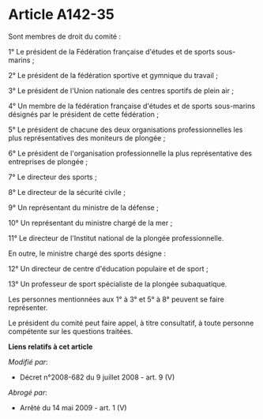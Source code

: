 # Article A142-35

Sont membres de droit du comité : 

1° Le président de la Fédération française d'études et de sports sous-marins ; 

2° Le président de la fédération sportive et gymnique du travail ; 

3° Le président de l'Union nationale des centres sportifs de plein air ; 

4° Un membre de la fédération française d'études et de sports sous-marins désignés par le président de cette fédération ; 

5° Le président de chacune des deux organisations professionnelles les plus représentatives des moniteurs de plongée ; 

6° Le président de l'organisation professionnelle la plus représentative des entreprises de plongée ; 

7° Le directeur des sports ; 

8° Le        directeur de la sécurité civile ; 

9° Un représentant du ministre de la défense ; 

10° Un représentant du ministre chargé de la mer ; 

11° Le directeur de l'Institut national de la plongée professionnelle. 

En outre, le ministre chargé des sports désigne : 

12° Un directeur de centre d'éducation populaire et de sport ; 

13° Un professeur de sport spécialiste de la plongée subaquatique. 

Les personnes mentionnées aux 1° à 3° et 5° à 8° peuvent se faire représenter. 

Le président du comité peut faire appel, à titre consultatif, à toute personne compétente sur les questions traitées.

**Liens relatifs à cet article**

_Modifié par_:

  - Décret n°2008-682 du 9 juillet 2008 - art. 9 (V)

_Abrogé par_:

  - Arrêté du 14 mai 2009 - art. 1 (V)
